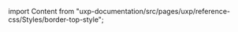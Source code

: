 
import Content from "uxp-documentation/src/pages/uxp/reference-css/Styles/border-top-style";

<Content query="product=xd"/>
